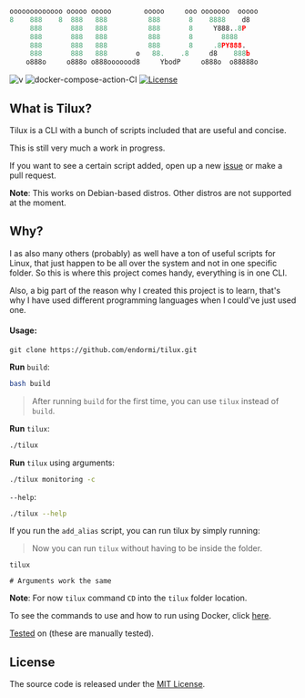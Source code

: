 ```python
ooooooooooooo ooooo ooooo        ooooo     ooo ooooooo  ooooo
8    888    8  888   888          888       8    8888    d8
     888       888   888          888       8     Y888..8P
     888       888   888          888       8       8888
     888       888   888          888       8     .8PY888.
     888       888   888       o   88.    .8     d8    888b
    o888o     o888o o888ooooood8     YbodP     o888o  o88888o
```

![v](https://img.shields.io/badge/tilux-v.0.3.0-blue)
![docker-compose-action-CI](https://github.com/endormi/tilux/workflows/docker-compose-action-CI/badge.svg)
[![License](https://img.shields.io/github/license/endormi/tilux)](LICENSE)

## What is Tilux?

Tilux is a CLI with a bunch of scripts included that are useful and concise.

This is still very much a work in progress.

If you want to see a certain script added, open up a new [issue](https://github.com/endormi/tilux/issues/new/choose) or make a pull request.

**Note**: This works on Debian-based distros. Other distros are not supported at the moment.

## Why?

I as also many others (probably) as well have a ton of useful scripts for Linux, that just happen to be all over
the system and not in one specific folder. So this is where this project comes handy, everything is in one CLI.

Also, a big part of the reason why I created this project is to learn, that's why I have used different programming languages when I could've just used one.

#### Usage:

```
git clone https://github.com/endormi/tilux.git
```

**Run** `build`:

```bash
bash build
```

> After running `build` for the first time, you can use `tilux` instead of `build`.

**Run** `tilux`:

```bash
./tilux
```

**Run** `tilux` using arguments:

```bash
./tilux monitoring -c
```

`--help`:

```bash
./tilux --help
```

If you run the `add_alias` script, you can run tilux by simply running:

> Now you can run `tilux` without having to be inside the folder.

```
tilux

# Arguments work the same
```

**Note**: For now `tilux` command `CD` into the `tilux` folder location.

To see the commands to use and how to run using Docker, click [here](docs/README.md).

[Tested](TESTED_ON.md) on (these are manually tested).

## License

The source code is released under the [MIT License](LICENSE).
